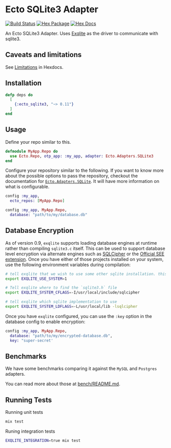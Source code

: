 # Ecto SQLite3 Adapter

[![Build Status](https://github.com/elixir-sqlite/ecto_sqlite3/workflows/CI/badge.svg)](https://github.com/elixir-sqlite/ecto_sqlite3/actions)
[![Hex Package](https://img.shields.io/hexpm/v/ecto_sqlite3.svg)](https://hex.pm/packages/ecto_sqlite3)
[![Hex Docs](https://img.shields.io/badge/hex-docs-blue.svg)](https://hexdocs.pm/ecto_sqlite3)

An Ecto SQLite3 Adapter. Uses [Exqlite](https://github.com/elixir-sqlite/exqlite)
as the driver to communicate with sqlite3.

## Caveats and limitations

See [Limitations](https://hexdocs.pm/ecto_sqlite3/Ecto.Adapters.SQLite3.html#module-limitations-and-caveats)
in Hexdocs.

## Installation

```elixir
defp deps do
  [
    {:ecto_sqlite3, "~> 0.11"}
  ]
end
```

## Usage

Define your repo similar to this.

```elixir
defmodule MyApp.Repo do
  use Ecto.Repo, otp_app: :my_app, adapter: Ecto.Adapters.SQLite3
end
```

Configure your repository similar to the following. If you want to know more
about the possible options to pass the repository, checkout the documentation
for [`Ecto.Adapters.SQLite`](https://hexdocs.pm/ecto_sqlite3/). It will have
more information on what is configurable.

```elixir
config :my_app,
  ecto_repos: [MyApp.Repo]

config :my_app, MyApp.Repo,
  database: "path/to/my/database.db"
```

## Database Encryption

As of version 0.9, `exqlite` supports loading database engines at runtime rather than compiling `sqlite3.c` itself.
This can be used to support database level encryption via alternate engines such as [SQLCipher](https://www.zetetic.net/sqlcipher/design)
or the [Official SEE extension](https://www.sqlite.org/see/doc/trunk/www/readme.wiki). Once you have either of those projects installed
on your system, use the following environment variables during compilation:

```bash
# tell exqlite that we wish to use some other sqlite installation. this will prevent sqlite3.c and friends from compiling
export EXQLITE_USE_SYSTEM=1

# Tell exqlite where to find the `sqlite3.h` file
export EXQLITE_SYSTEM_CFLAGS=-I/usr/local/include/sqlcipher

# tell exqlite which sqlite implementation to use
export EXQLITE_SYSTEM_LDFLAGS=-L/usr/local/lib -lsqlcipher
```

Once you have `exqlite` configured, you can use the `:key` option in the database config to enable encryption:

```elixir
config :my_app, MyApp.Repo,
  database: "path/to/my/encrypted-database.db",
  key: "super-secret'
```

## Benchmarks

We have some benchmarks comparing it against the `MySQL` and `Postgres` adapters.

You can read more about those at [bench/README.md](bench/README.md).

## Running Tests

Running unit tests

```sh
mix test
```

Runing integration tests

```sh
EXQLITE_INTEGRATION=true mix test
```
